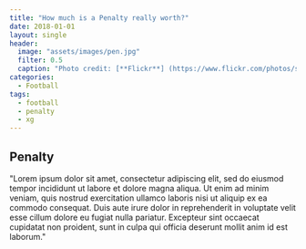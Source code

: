 ```yaml
---
title: "How much is a Penalty really worth?"
date: 2018-01-01
layout: single
header:
  image: "assets/images/pen.jpg"
  filter: 0.5
  caption: "Photo credit: [**Flickr**] (https://www.flickr.com/photos/stopherjones)"
categories:
  - Football
tags:
  - football
  - penalty
  - xg
---
```


## Penalty
"Lorem ipsum dolor sit amet, consectetur adipiscing elit, sed do eiusmod tempor incididunt ut labore et dolore magna aliqua. Ut enim ad minim veniam, quis nostrud exercitation ullamco laboris nisi ut aliquip ex ea commodo consequat. Duis aute irure dolor in reprehenderit in voluptate velit esse cillum dolore eu fugiat nulla pariatur. Excepteur sint occaecat cupidatat non proident, sunt in culpa qui officia deserunt mollit anim id est laborum."
